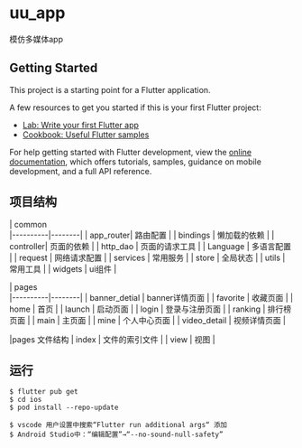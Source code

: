 # uu_app

模仿多媒体app

## Getting Started

This project is a starting point for a Flutter application.

A few resources to get you started if this is your first Flutter project:

- [Lab: Write your first Flutter app](https://docs.flutter.dev/get-started/codelab)
- [Cookbook: Useful Flutter samples](https://docs.flutter.dev/cookbook)

For help getting started with Flutter development, view the
[online documentation](https://docs.flutter.dev/), which offers tutorials,
samples, guidance on mobile development, and a full API reference.

## 项目结构

| common    
|----------|--------|
| app_router| 路由配置     |
| bindings  | 懒加载的依赖  |
| controller| 页面的依赖    |
| http_dao  | 页面的请求工具 |
| Language  | 多语言配置    |
| request   | 网络请求配置   |
| services  | 常用服务      |
| store     | 全局状态      |
| utils     | 常用工具      |
| widgets   | ui组件      |

| pages    
|----------|--------|
| banner_detial | banner详情页面  |
| favorite      | 收藏页面        |
| home          | 首页           |
| launch        | 启动页面        |
| login         | 登录与注册页面   |
| ranking       | 排行榜页面      |
| main          | 主页面         |
| mine          | 个人中心页面    |
| video_detail  | 视频详情页面    |

|pages 文件结构
| index | 文件的索引文件 |
| view  | 视图         |

 

## 运行
```shell
$ flutter pub get
$ cd ios
$ pod install --repo-update

$ vscode 用户设置中搜索“Flutter run additional args“ 添加 
$ Android Studio中：“编辑配置”→“--no-sound-null-safety”
```